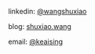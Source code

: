 linkedin: [@wangshuxiao](https://www.linkedin.com/in/wangshuxiao/)

blog: [shuxiao.wang](https://shuxiao.wang)

email: [@keaising](mailto:keaising@gmail.com)
